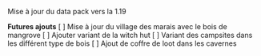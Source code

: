 Mise à jour du data pack vers la 1.19

**Futures ajouts**
[ ] Mise à jour du village des marais avec le bois de mangrove
[ ] Ajouter variant de la witch hut
[ ] Variant des campsites dans les différent type de bois
[ ] Ajout de coffre de loot dans les cavernes
